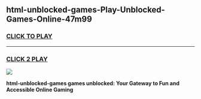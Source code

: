 
## html-unblocked-games-Play-Unblocked-Games-Online-47m99
<h3>
<a href="https://premium76.site?title=html-unblocked-games&ref=24A">CLICK TO PLAY</a></h3>
<hr>

<h3>
<a href="https://premium76.site?title=html-unblocked-games&ref=24A">CLICK 2 PLAY</a>
  
</h3>

<a href="https://premium76.site?title=html-unblocked-games&ref=24A"><img src="https://clearcache.store/games.png"></a>


**html-unblocked-games games unblocked: Your Gateway to Fun and Accessible Online Gaming**
